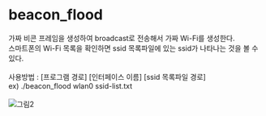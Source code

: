 # beacon_flood
가짜 비콘 프레임을 생성하여 broadcast로 전송해서 가짜 Wi-Fi를 생성한다. <br>
스마트폰의 Wi-Fi 목록을 확인하면 ssid 목록파일에 있는 ssid가 나타나는 것을 볼 수 있다. <br><br>
사용방법 : [프로그램 경로] [인터페이스 이름] [ssid 목록파일 경로] <br>
ex) ./beacon_flood wlan0 ssid-list.txt <br><br>
![그림2](https://user-images.githubusercontent.com/85146195/126965952-0031812c-1858-40ab-8320-6109e569eb5b.png)  
